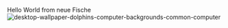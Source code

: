 Hello World from neue Fische
![desktop-wallpaper-dolphins-computer-backgrounds-common-computer](https://user-images.githubusercontent.com/102250825/232495777-855968ee-63bb-4b31-893b-ba5d68c36243.jpg)
